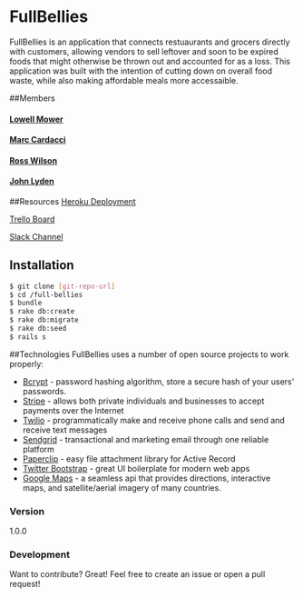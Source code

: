# FullBellies

FullBellies is an application that connects restuaurants and grocers directly with customers, allowing vendors to sell leftover and soon to be expired foods that might otherwise be thrown out and accounted for as a loss.  This application was built with the intention of cutting down on overall food waste, while also making affordable meals more accessaible.

##Members
#### [Lowell Mower](https://github.com/lowellmower)
#### [Marc Cardacci](https://github.com/mcardacci)
#### [Ross Wilson](https://github.com/grapefruitricky)
#### [John Lyden](https://github.com/johnlyden)

##Resources
[Heroku Deployment](https://afternoon-meadow-3523.herokuapp.com/)

[Trello Board](https://trello.com/b/KCCdiimC/full-bellies)

[Slack Channel](https://fullbellies.slack.com/messages)

## Installation

```sh
$ git clone [git-repo-url]
$ cd /full-bellies
$ bundle
$ rake db:create
$ rake db:migrate
$ rake db:seed
$ rails s
```
##Technologies
FullBellies uses a number of open source projects to work properly:
* [Bcrypt] - password hashing algorithm, store a secure hash of your users' passwords.
* [Stripe] - allows both private individuals and businesses to accept payments over the Internet
* [Twilio] - programmatically make and receive phone calls and send and receive text messages
* [Sendgrid] - transactional and marketing email through one reliable platform
* [Paperclip] - easy file attachment library for Active Record
* [Twitter Bootstrap] - great UI boilerplate for modern web apps
* [Google Maps] - a seamless api that provides directions, interactive maps, and satellite/aerial imagery of many countries. 

### Version
1.0.0

### Development

Want to contribute? Great! Feel free to create an issue or open a pull request!

[Twitter Bootstrap]:http://twitter.github.com/bootstrap/
[jQuery]:http://jquery.com
[Paperclip]:https://sendgrid.com/
[Google Maps]:https://developers.google.com/maps/
[Sendgrid]:https://github.com/sendgrid
[Twilio]:https://www.twilio.com/
[Stripe]:https://stripe.com/
[BCrypt]:https://github.com/codahale/bcrypt-ruby
